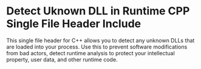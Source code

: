 # Detect Uknown DLL in Runtime CPP Single File Header Include 
This single file header for C++ allows you to detect any unknown DLLs that are loaded into your process. Use this to prevent software modifications from bad actors, detect runtime analysis to protect your intellectual property, user data, and other runtime code.
